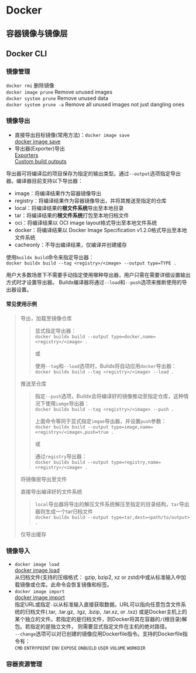 # Docker 

## 容器镜像与镜像层

## Docker CLI

### 镜像管理

`docker rmi`
删除镜像  
`docker image prune`
Remove unused images  
`docker system prune`
Remove unused data  
`docker system prune -a`
Remove all unused images not just dangling ones  

### 镜像导出
-  直接导出目标镜像(常用方法)：`docker image save`   
[docker image save](https://docs.docker.com/reference/cli/docker/image/save/)
- 导出器(Exporter)导出   
[Exporters](https://docs.docker.com/build/exporters/)   
[Custom build outputs](https://docs.docker.com/reference/cli/docker/image/build/#output)


导出器可将编译后的项目保存为指定的输出类型。通过`--output`选项指定导出器。编译器目前支持以下导出器：   
- image：将编译结果作为容器镜像导出
- registry：将编译结果作为容器镜像导出，并将其推送至指定的仓库
- local：将编译结果的**根文件系统**导出至本地目录
- tar：将编译结果的**根文件系统**打包至本地归档文件
- oci：将编译结果以 OCI image layout格式导出至本地文件系统
- docker：将编译结果以 Docker Image Specification v1.2.0格式导出至本地文件系统
- cacheonly：不导出编译结果，仅编译并创建缓存

使用`buildx build`命令来指定导出器：   
`docker buildx build --tag <registry>/<image> --output type=TYPE .`   

用户大多数场景下不需要手动指定使用哪种导出器，用户只需在需要详细设置输出方式时才设置导出器。
Buildx编译器将通过`--load`和`--push`选项来推断使用的导出器设置。

#### 常见使用示例

>导出，加载至镜像仓库
>>显式指定导出器：   
>>`docker buildx build --output type=docker,name=<registry>/<image> .`    
>>
>>或
>>
>>使用`--tag`和`--load`选项时，Bulidx将自动应用`docker`导出器：    
>>`docker buildx build --tag <registry>/<image> --load .`
> 
>推送至仓库
>>指定`--push`选项，Buildx会将编译好的镜像推动至指定仓库，这种情况下使用`iamge`导出器：   
>>`docker buildx build --tag <registry>/<image> --push .`   
>>
>>上面命令等同于显式指定`imgae`导出器，并设置`push`参数：  
>>`docker buildx build --output type=image,name=<registry>/<image>,push=true .`
>>
>>或
>>
>>通过`registry`导出器：   
>>`docker buildx build --output type=registry,name=<registry>/<image> .`   
>
>将镜像层导出至文件
>>
>直接导出编译好的文件系统
>>`local`导出器将导出的解压文件系统解压至指定的目录结构，`tar`导出器则生成一个tar归档文件   
>>`docker buildx build --output type=tar,dest=<path/to/output> .`
>>
>仅导出缓存
>>

### 镜像导入

- `docker image load`   
[docker image load](https://docs.docker.com/reference/cli/docker/image/load/)   
从归档文件(支持的压缩格式： gzip, bzip2, xz or zstd)中或从标准输入中加载镜像或仓库。此命令会恢复镜像和标签。
- `docker image import`   
[docker image import](https://docs.docker.com/reference/cli/docker/image/import/)   
指定URL或指定`-`以从标准输入直接获取数据。URL可以指向任意包含文件系统的归档文件(.tar, .tar.gz, .tgz, .bzip, .tar.xz, or .txz)
或是Docker主机上的某个独立的文件。若指定的是归档文件，则Docker将其在容器的`/`(根目录)解包。若指定的是独立文件，
则需要显式指定文件在主机的绝对路径。   
`--change`选项可以对已创建的镜像应用Dockerfile指令。支持的Dockerfile指令有：   
`CMD` `ENTRYPOINT` `ENV` `EXPOSE` `ONBUILD` `USER` `VOLUME` `WORKDIR` 

### 容器资源管理

